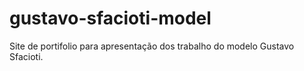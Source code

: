 # gustavo-sfacioti-model
Site de portifolio para apresentação dos trabalho do modelo Gustavo Sfacioti.
